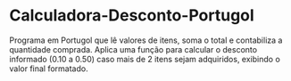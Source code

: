 # Calculadora-Desconto-Portugol
Programa em Portugol que lê valores de itens, soma o total e contabiliza a quantidade comprada. Aplica uma função para calcular o desconto informado (0.10 a 0.50) caso mais de 2 itens sejam adquiridos, exibindo o valor final formatado.
